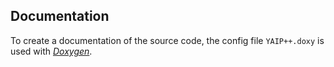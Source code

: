 ## Documentation ##

To create a documentation of the source code, the config file <code>YAIP++.doxy</code> 
is used with [*Doxygen*](http://www.stack.nl/~dimitri/doxygen/).
